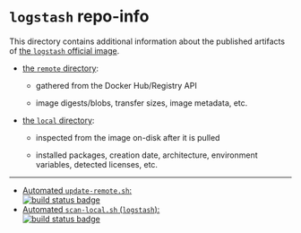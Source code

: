 # `logstash` repo-info

This directory contains additional information about the published artifacts of [the `logstash` official image](https://hub.docker.com/_/logstash/).

-	[the `remote` directory](remote/):

	-	gathered from the Docker Hub/Registry API

	-	image digests/blobs, transfer sizes, image metadata, etc.

-	[the `local` directory](local/):

	-	inspected from the image on-disk after it is pulled

	-	installed packages, creation date, architecture, environment variables, detected licenses, etc.

---

-	[Automated `update-remote.sh`:  
	![build status badge](https://doi-janky.infosiftr.net/job/repo-info/job/remote/badge/icon)](https://doi-janky.infosiftr.net/job/repo-info/job/remote/)
-	[Automated `scan-local.sh` (`logstash`):  
	![build status badge](https://doi-janky.infosiftr.net/job/repo-info/job/local/job/logstash/badge/icon)](https://doi-janky.infosiftr.net/job/repo-info/job/local/job/logstash)
